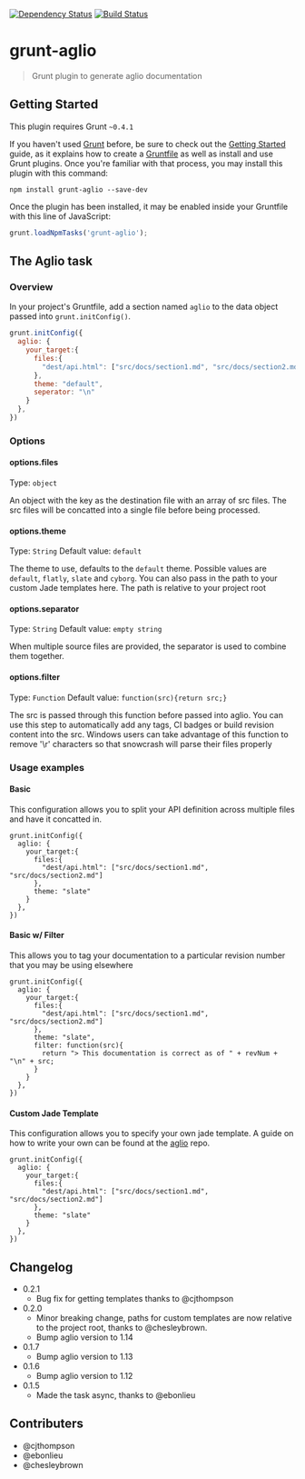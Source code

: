 [![Dependency Status](https://david-dm.org/arbus/grunt-aglio.png)](https://david-dm.org/arbus/grunt-aglio)
[![Build Status](https://travis-ci.org/arbus/grunt-aglio.png?branch=master)](https://travis-ci.org/arbus/grunt-aglio)

grunt-aglio 
===========

> Grunt plugin to generate aglio documentation

## Getting Started
This plugin requires Grunt `~0.4.1`

If you haven't used [Grunt](http://gruntjs.com/) before, be sure to check out the [Getting Started](http://gruntjs.com/getting-started) guide, as it explains how to create a [Gruntfile](http://gruntjs.com/sample-gruntfile) as well as install and use Grunt plugins. Once you're familiar with that process, you may install this plugin with this command:

```shell
npm install grunt-aglio --save-dev
```

Once the plugin has been installed, it may be enabled inside your Gruntfile with this line of JavaScript:

```js
grunt.loadNpmTasks('grunt-aglio');
```

## The Aglio task

### Overview
In your project's Gruntfile, add a section named `aglio` to the data object passed into `grunt.initConfig()`.

```js
grunt.initConfig({
  aglio: {
    your_target:{
      files:{
        "dest/api.html": ["src/docs/section1.md", "src/docs/section2.md"]
      },
      theme: "default",
      seperator: "\n"
    }
  },
})
```

### Options

#### options.files
Type: `object`

An object with the key as the destination file with an array of src files. The src files will be concatted into a single file before being processed.

#### options.theme
Type: `String`
Default value: `default`

The theme to use, defaults to the `default` theme. Possible values are `default`, `flatly`, `slate` and `cyborg`.
You can also pass in the path to your custom Jade templates here. The path is relative to your project root

#### options.separator
Type: `String`
Default value: `empty string`

When multiple source files are provided, the separator is used to combine them together.

#### options.filter
Type: `Function`
Default value: `function(src){return src;}`

The src is passed through this function before passed into aglio. You can use this step to automatically add any tags, CI badges or build revision content into the src. Windows users can take advantage of this function to remove '\r' characters so that snowcrash will parse their files properly

### Usage examples

#### Basic
This configuration allows you to split your API definition across multiple files and have it concatted in.
```
grunt.initConfig({
  aglio: {
    your_target:{
      files:{
        "dest/api.html": ["src/docs/section1.md", "src/docs/section2.md"]
      },
      theme: "slate"
    }
  },
})
```

#### Basic w/ Filter
This allows you to tag your documentation to a particular revision number that you may be using elsewhere
```
grunt.initConfig({
  aglio: {
    your_target:{
      files:{
        "dest/api.html": ["src/docs/section1.md", "src/docs/section2.md"]
      },
      theme: "slate",
      filter: function(src){
        return "> This documentation is correct as of " + revNum + "\n" + src;
      }
    }
  },
})
```

#### Custom Jade Template
This configuration allows you to specify your own jade template. A guide on how to write your own can be found at the [aglio](https://github.com/danielgtaylor/aglio#custom-themes) repo. 
```
grunt.initConfig({
  aglio: {
    your_target:{
      files:{
        "dest/api.html": ["src/docs/section1.md", "src/docs/section2.md"]
      },
      theme: "slate"
    }
  },
})
```

## Changelog
+ 0.2.1
  + Bug fix for getting templates thanks to @cjthompson
+ 0.2.0
  + Minor breaking change, paths for custom templates are now relative to the project root, thanks to @chesleybrown. 
  + Bump aglio version to 1.14
+ 0.1.7 
  + Bump aglio version to 1.13
+ 0.1.6 
  + Bump aglio version to 1.12
+ 0.1.5 
  + Made the task async, thanks to @ebonlieu

## Contributers

+ @cjthompson
+ @ebonlieu
+ @chesleybrown
